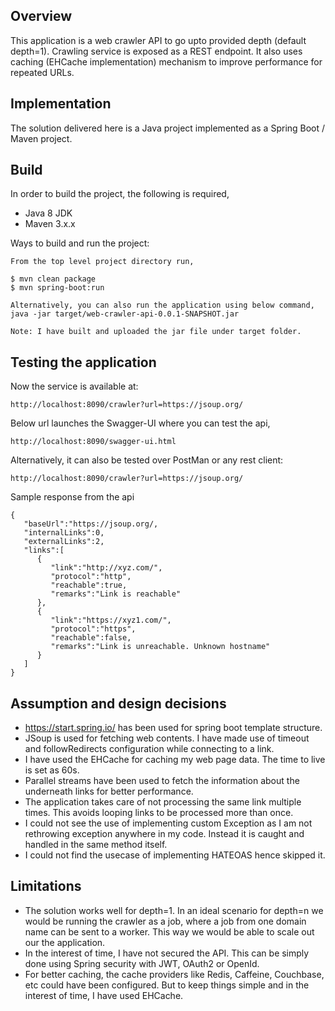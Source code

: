 ## Overview
This application is a web crawler API to go upto provided depth (default depth=1). Crawling service is exposed as a REST endpoint. It also uses caching (EHCache implementation) mechanism to improve performance for repeated URLs.

## Implementation
The solution delivered here is a Java project implemented as a Spring Boot / Maven project.

## Build
In order to build the project, the following is required,

- Java 8 JDK
- Maven 3.x.x

Ways to build and run the project:
```
From the top level project directory run,

$ mvn clean package
$ mvn spring-boot:run

Alternatively, you can also run the application using below command,
java -jar target/web-crawler-api-0.0.1-SNAPSHOT.jar

Note: I have built and uploaded the jar file under target folder.
```

## Testing the application
Now the service is available at:
```
http://localhost:8090/crawler?url=https://jsoup.org/
```

Below url launches the Swagger-UI where you can test the api,
```
http://localhost:8090/swagger-ui.html
```

Alternatively, it can also be tested over PostMan or any rest client:
```
http://localhost:8090/crawler?url=https://jsoup.org/
```

Sample response from the api
```
{
   "baseUrl":"https://jsoup.org/,
   "internalLinks":0,
   "externalLinks":2,
   "links":[
      {
         "link":"http://xyz.com/",
         "protocol":"http",
         "reachable":true,
         "remarks":"Link is reachable"
      },
      {
         "link":"https://xyz1.com/",
         "protocol":"https",
         "reachable":false,
         "remarks":"Link is unreachable. Unknown hostname"
      }
   ]
}
```

## Assumption and design decisions
- https://start.spring.io/ has been used for spring boot template structure.
- JSoup is used for fetching web contents. I have made use of timeout and followRedirects configuration while connecting to a link.
- I have used the EHCache for caching my web page data. The time to live is set as 60s.
- Parallel streams have been used to fetch the information about the underneath links for better performance.
- The application takes care of not processing the same link multiple times. This avoids looping links to be processed more than once.
- I could not see the use of implementing custom Exception as I am not rethrowing exception anywhere in my code. Instead it is caught and handled in the same method itself.
- I could not find the usecase of implementing HATEOAS hence skipped it.

## Limitations
- The solution works well for depth=1. In an ideal scenario for depth=n we would be running the crawler as a job, where a job from one domain name can be sent to a worker. This way we would be able to scale out our the application.
- In the interest of time, I have not secured the API. This can be simply done using Spring security with JWT, OAuth2 or OpenId.
- For better caching, the cache providers like Redis, Caffeine, Couchbase, etc could have been configured. But to keep things simple and in the interest of time, I have used EHCache.